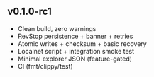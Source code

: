 ## v0.1.0-rc1
- Clean build, zero warnings
- RevStop persistence + banner + retries
- Atomic writes + checksum + basic recovery
- Localnet script + integration smoke test
- Minimal explorer JSON (feature-gated)
- CI (fmt/clippy/test)
